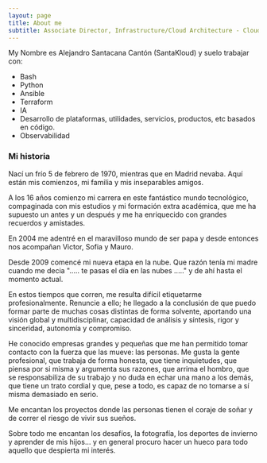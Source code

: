 ```yaml
---
layout: page
title: About me
subtitle: Associate Director, Infrastructure/Cloud Architecture - Cloud Native Researcher - Infrastructure Architect Cloud Migration & Modernization (AZR AWS GCP OCI IBM)
---
```


My Nombre es Alejandro Santacana Cantón (SantaKloud) y suelo trabajar con:

- Bash
- Python
- Ansible
- Terraform
- IA
- Desarrollo de plataformas, utilidades, servicios, productos, etc basados en código.
- Observabilidad


### Mi historia

Nací un frío 5 de febrero de 1970, mientras que en Madrid nevaba. Aquí están mis comienzos, mi familia y mis inseparables amigos.

A los 16 años comienzo mi carrera en este fantástico mundo tecnológico, compaginada con mis estudios y mi formación extra académica, que me ha supuesto un antes y un después y me ha enriquecido con grandes recuerdos y amistades.

En 2004 me adentré en el maravilloso mundo de ser papa y desde entonces nos acompañan Victor, Sofia y Mauro.

Desde 2009 comencé mi nueva etapa en la nube. Que razón tenía mi madre cuando me decia "..... te pasas el día en las nubes ....." y de ahí hasta el momento actual.

En estos tiempos que corren, me resulta difícil etiquetarme profesionalmente. Renuncie a ello; he llegado a la conclusión de que puedo formar parte de muchas cosas distintas de forma solvente, aportando una visión global y multidisciplinar, capacidad de análisis y síntesis, rigor y sinceridad, autonomía y compromiso.

He conocido empresas grandes y pequeñas que me han permitido tomar contacto con la fuerza que las mueve: las personas. Me gusta la gente profesional, que trabaja de forma honesta, que tiene inquietudes, que piensa por si misma y argumenta sus razones, que arrima el hombro, que se responsabiliza de su trabajo y no duda en echar una mano a los demás, que tiene un trato cordial y que, pese a todo, es capaz de no tomarse a sí misma demasiado en serio.

Me encantan los proyectos donde las personas tienen el coraje de soñar y de correr el riesgo de vivir sus sueños.

Sobre todo me encantan los desafíos, la fotografía, los deportes de invierno y aprender de mis hijos... y en general procuro hacer un hueco para todo aquello que despierta mi interés.


